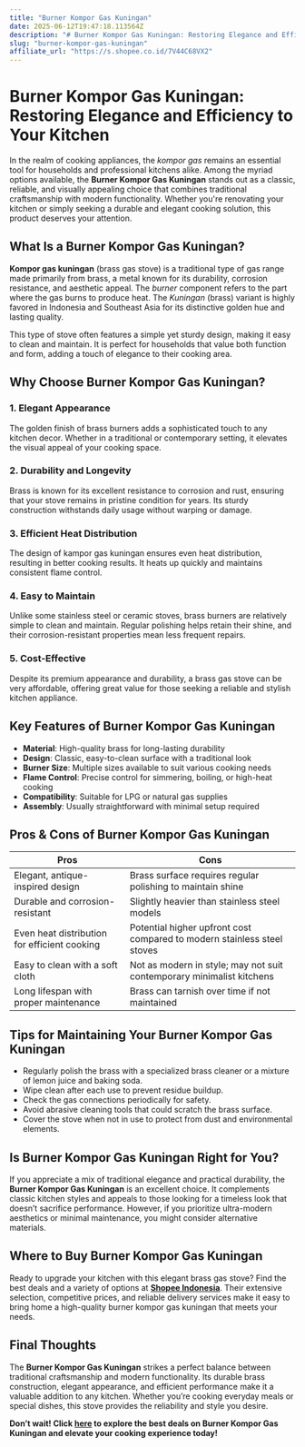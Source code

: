 ```yaml
---
title: "Burner Kompor Gas Kuningan"
date: 2025-06-12T19:47:18.113564Z
description: "# Burner Kompor Gas Kuningan: Restoring Elegance and Efficiency to Your Kitchen..."
slug: "burner-kompor-gas-kuningan"
affiliate_url: "https://s.shopee.co.id/7V44C68VX2"
---
```

# Burner Kompor Gas Kuningan: Restoring Elegance and Efficiency to Your Kitchen

In the realm of cooking appliances, the *kompor gas* remains an essential tool for households and professional kitchens alike. Among the myriad options available, the **Burner Kompor Gas Kuningan** stands out as a classic, reliable, and visually appealing choice that combines traditional craftsmanship with modern functionality. Whether you're renovating your kitchen or simply seeking a durable and elegant cooking solution, this product deserves your attention.

## What Is a Burner Kompor Gas Kuningan?

**Kompor gas kuningan** (brass gas stove) is a traditional type of gas range made primarily from brass, a metal known for its durability, corrosion resistance, and aesthetic appeal. The *burner* component refers to the part where the gas burns to produce heat. The *Kuningan* (brass) variant is highly favored in Indonesia and Southeast Asia for its distinctive golden hue and lasting quality.

This type of stove often features a simple yet sturdy design, making it easy to clean and maintain. It is perfect for households that value both function and form, adding a touch of elegance to their cooking area.

## Why Choose Burner Kompor Gas Kuningan?

### 1. Elegant Appearance

The golden finish of brass burners adds a sophisticated touch to any kitchen decor. Whether in a traditional or contemporary setting, it elevates the visual appeal of your cooking space.

### 2. Durability and Longevity

Brass is known for its excellent resistance to corrosion and rust, ensuring that your stove remains in pristine condition for years. Its sturdy construction withstands daily usage without warping or damage.

### 3. Efficient Heat Distribution

The design of kampor gas kuningan ensures even heat distribution, resulting in better cooking results. It heats up quickly and maintains consistent flame control.

### 4. Easy to Maintain

Unlike some stainless steel or ceramic stoves, brass burners are relatively simple to clean and maintain. Regular polishing helps retain their shine, and their corrosion-resistant properties mean less frequent repairs.

### 5. Cost-Effective

Despite its premium appearance and durability, a brass gas stove can be very affordable, offering great value for those seeking a reliable and stylish kitchen appliance.

## Key Features of Burner Kompor Gas Kuningan

- **Material**: High-quality brass for long-lasting durability
- **Design**: Classic, easy-to-clean surface with a traditional look
- **Burner Size**: Multiple sizes available to suit various cooking needs
- **Flame Control**: Precise control for simmering, boiling, or high-heat cooking
- **Compatibility**: Suitable for LPG or natural gas supplies
- **Assembly**: Usually straightforward with minimal setup required

## Pros & Cons of Burner Kompor Gas Kuningan

| **Pros** | **Cons** |
| --- | --- |
| Elegant, antique-inspired design | Brass surface requires regular polishing to maintain shine |
| Durable and corrosion-resistant | Slightly heavier than stainless steel models |
| Even heat distribution for efficient cooking | Potential higher upfront cost compared to modern stainless steel stoves |
| Easy to clean with a soft cloth | Not as modern in style; may not suit contemporary minimalist kitchens |
| Long lifespan with proper maintenance | Brass can tarnish over time if not maintained |

## Tips for Maintaining Your Burner Kompor Gas Kuningan

- Regularly polish the brass with a specialized brass cleaner or a mixture of lemon juice and baking soda.
- Wipe clean after each use to prevent residue buildup.
- Check the gas connections periodically for safety.
- Avoid abrasive cleaning tools that could scratch the brass surface.
- Cover the stove when not in use to protect from dust and environmental elements.

## Is Burner Kompor Gas Kuningan Right for You?

If you appreciate a mix of traditional elegance and practical durability, the **Burner Kompor Gas Kuningan** is an excellent choice. It complements classic kitchen styles and appeals to those looking for a timeless look that doesn’t sacrifice performance. However, if you prioritize ultra-modern aesthetics or minimal maintenance, you might consider alternative materials.

## Where to Buy Burner Kompor Gas Kuningan

Ready to upgrade your kitchen with this elegant brass gas stove? Find the best deals and a variety of options at **[Shopee Indonesia](https://s.shopee.co.id/7V44C68VX2)**. Their extensive selection, competitive prices, and reliable delivery services make it easy to bring home a high-quality burner kompor gas kuningan that meets your needs.

## Final Thoughts

The **Burner Kompor Gas Kuningan** strikes a perfect balance between traditional craftsmanship and modern functionality. Its durable brass construction, elegant appearance, and efficient performance make it a valuable addition to any kitchen. Whether you’re cooking everyday meals or special dishes, this stove provides the reliability and style you desire.

**Don’t wait! Click [here](https://s.shopee.co.id/7V44C68VX2) to explore the best deals on Burner Kompor Gas Kuningan and elevate your cooking experience today!**